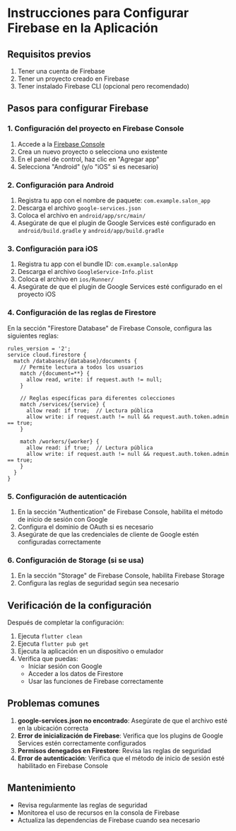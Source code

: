 # Instrucciones para Configurar Firebase en la Aplicación

## Requisitos previos

1. Tener una cuenta de Firebase
2. Tener un proyecto creado en Firebase
3. Tener instalado Firebase CLI (opcional pero recomendado)

## Pasos para configurar Firebase

### 1. Configuración del proyecto en Firebase Console

1. Accede a la [Firebase Console](https://console.firebase.google.com/)
2. Crea un nuevo proyecto o selecciona uno existente
3. En el panel de control, haz clic en "Agregar app"
4. Selecciona "Android" (y/o "iOS" si es necesario)

### 2. Configuración para Android

1. Registra tu app con el nombre de paquete: `com.example.salon_app`
2. Descarga el archivo `google-services.json`
3. Coloca el archivo en `android/app/src/main/`
4. Asegúrate de que el plugin de Google Services esté configurado en `android/build.gradle` y `android/app/build.gradle`

### 3. Configuración para iOS

1. Registra tu app con el bundle ID: `com.example.salonApp`
2. Descarga el archivo `GoogleService-Info.plist`
3. Coloca el archivo en `ios/Runner/`
4. Asegúrate de que el plugin de Google Services esté configurado en el proyecto iOS

### 4. Configuración de las reglas de Firestore

En la sección "Firestore Database" de Firebase Console, configura las siguientes reglas:

```
rules_version = '2';
service cloud.firestore {
  match /databases/{database}/documents {
    // Permite lectura a todos los usuarios
    match /{document=**} {
      allow read, write: if request.auth != null;
    }
    
    // Reglas específicas para diferentes colecciones
    match /services/{service} {
      allow read: if true;  // Lectura pública
      allow write: if request.auth != null && request.auth.token.admin == true;
    }
    
    match /workers/{worker} {
      allow read: if true;  // Lectura pública
      allow write: if request.auth != null && request.auth.token.admin == true;
    }
  }
}
```

### 5. Configuración de autenticación

1. En la sección "Authentication" de Firebase Console, habilita el método de inicio de sesión con Google
2. Configura el dominio de OAuth si es necesario
3. Asegúrate de que las credenciales de cliente de Google estén configuradas correctamente

### 6. Configuración de Storage (si se usa)

1. En la sección "Storage" de Firebase Console, habilita Firebase Storage
2. Configura las reglas de seguridad según sea necesario

## Verificación de la configuración

Después de completar la configuración:

1. Ejecuta `flutter clean`
2. Ejecuta `flutter pub get`
3. Ejecuta la aplicación en un dispositivo o emulador
4. Verifica que puedas:
   - Iniciar sesión con Google
   - Acceder a los datos de Firestore
   - Usar las funciones de Firebase correctamente

## Problemas comunes

1. **google-services.json no encontrado**: Asegúrate de que el archivo esté en la ubicación correcta
2. **Error de inicialización de Firebase**: Verifica que los plugins de Google Services estén correctamente configurados
3. **Permisos denegados en Firestore**: Revisa las reglas de seguridad
4. **Error de autenticación**: Verifica que el método de inicio de sesión esté habilitado en Firebase Console

## Mantenimiento

- Revisa regularmente las reglas de seguridad
- Monitorea el uso de recursos en la consola de Firebase
- Actualiza las dependencias de Firebase cuando sea necesario